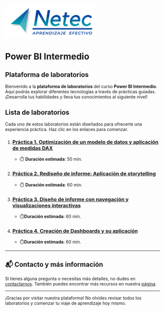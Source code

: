 <img src="images/neteclogo.png" alt="logo" width="300"/>

# Power BI Intermedio

## Plataforma de laboratorios

Bienvenido a la **plataforma de laboratorios** del curso **Power BI Intermedio**. Aquí podrás explorar diferentes tecnologías a través de prácticas guiadas. ¡Desarrolla tus habilidades y lleva tus conocimientos al siguiente nivel!

## Lista de laboratorios

Cada uno de estos laboratorios están diseñados para ofrecerte una experiencia práctica. Haz clic en los enlaces para comenzar.

01. ### [Práctica 1. Optimización de un modelo de datos y aplicación de medidas DAX](./Laboratorio_1.md) 
    - ⏱️ **Duración estimada**: 50 min.

02. ### [Práctica 2. Rediseño de informe: Aplicación de storytelling](./Laboratorio_2.md)
    - ⏱️ **Duración estimada**: 60 min.

03. ### [Práctica 3. Diseño de informe con navegación y visualizaciones interactivas](./Laboratorio_3.md)
    - ⏱️**Duración estimada**: 60 min.

04. ### [Práctica 4. Creación de Dashboards y su aplicación](./Laboratorio_4.md)
    - ⏱️**Duración estimada**: 60 min.

---

## 📬 **Contacto y más información**

Si tienes alguna pregunta o necesitas más detalles, no dudes en [contactarnos](mailto:soporte@netec.com). También puedes encontrar más recursos en nuestra [página](https://netec.com).

---

¡Gracias por visitar nuestra plataforma! No olvides revisar todos los laboratorios y comenzar tu viaje de aprendizaje hoy mismo.
